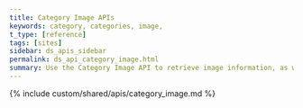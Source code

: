 ```yaml
---
title: Category Image APIs
keywords: category, categories, image,
t_type: [reference]
tags: [sites]
sidebar: ds_apis_sidebar
permalink: ds_api_category_image.html
summary: ​Use the Category Image API to retrieve image information, as well as to create and delete category images.
---
```

{% include custom/shared/apis/category_image.md %}
